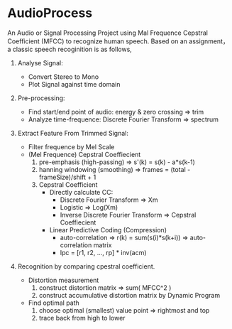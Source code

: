 # AudioProcess
An Audio or Signal Processing Project using Mal Frequence Cepstral Coefficient (MFCC) to recognize human speech.
Based on an assignment，a classic speech recoginition is as follows,

1. Analyse Signal:
    - Convert Stereo to Mono
    - Plot Signal against time domain

2. Pre-processing:
    - Find start/end point of audio: energy & zero crossing => trim
    - Analyze time-frequence: Discrete Fourier Transform => spectrum

3. Extract Feature From Trimmed Signal:
    - Filter frequence by Mel Scale
    - (Mel Frequence) Cepstral Coeffiecient
        1. pre-emphasis (high-passing) => s'(k) = s(k) - a*s(k-1)
        2. hanning windowing (smoothing) => frames = (total - frameSize)/shift + 1
        3. Cepstral Coefficient
            - Directly calculate CC:
                - Discrete Fourier Transform => Xm
                - Logistic => Log(Xm) 
                - Inverse Discrete Fourier Transform 
                        => Cepstral Coeffiecient 
            - Linear Predictive Coding (Compression)
                - auto-correlation => r(k) = sum(s(i)*s(k+i))
                                    => auto-correlation matrix
                - lpc = [r1, r2, ..., rp] * inv(acm)

4. Recognition by comparing cpestral coefficient.
    - Distortion measurement
        1. construct distortion matrix => sum( MFCC^2 )
        2. construct accumulative distortion matrix by Dynamic Program
    - Find optimal path
        1. choose optimal (smallest) value point => rightmost and top
        2. trace back from high to lower


